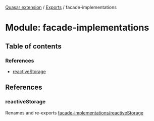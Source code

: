 [Quasar extension](../index.md) / [Exports](../modules.md) / facade-implementations

# Module: facade-implementations

## Table of contents

### References

- [reactiveStorage](facade_implementations.md#reactivestorage)

## References

### reactiveStorage

Renames and re-exports [facade-implementations/reactiveStorage](facade_implementations_reactiveStorage.md)
